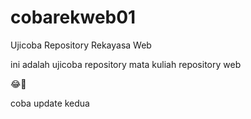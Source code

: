 # cobarekweb01
Ujicoba Repository Rekayasa Web

ini adalah ujicoba repository mata kuliah repository web

😂🤣

coba update kedua
